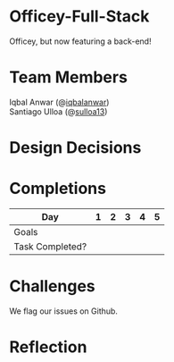 # Officey-Full-Stack
Officey, but now featuring a back-end!

# Team Members
Iqbal Anwar (@<a href = "https://github.com/iqbalanwar">iqbalanwar</a>)<br/>
Santiago Ulloa (@<a href="https://github.com/sulloa13">sulloa13</a>)<br/>
  
# Design Decisions


# Completions

| Day            | 1                                    | 2                                            | 3                                                   | 4                                                     |5|
|----------------|--------------------------------------|----------------------------------------------|-----------------------------------------------------|-------------------------------------------------------|------|
| Goals  | |   |  | |
| Task Completed?  |   |   |  |   |  |

# Challenges

We flag our issues on Github. 

# Reflection 
